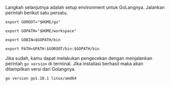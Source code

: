 Langkah selanjutnya adalah setup environment untuk GoLangnya. Jalankan perintah berikut satu persatu.

`export GOROOT="$HOME/go"`

`export GOPATH="$HOME/workspace"`

`export GOBIN=$GOPATH/bin`

`export PATH=$PATH:$GOROOT/bin:$GOPATH/bin`

Jika sudah, kamu dapat melakukan pengecekan dengan menjalankan perintah `go version` di terminal. Jika installasi berhasil maka akan ditampilkan versi dari Golangnya.

``` 
go version go1.18.1 linux/amd64
```
